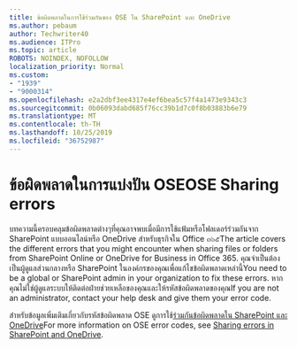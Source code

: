 ```yaml
---
title: ข้อผิดพลาดในการใช้ร่วมกันของ OSE ใน SharePoint และ OneDrive
ms.author: pebaum
author: Techwriter40
ms.audience: ITPro
ms.topic: article
ROBOTS: NOINDEX, NOFOLLOW
localization_priority: Normal
ms.custom:
- "1939"
- "9000314"
ms.openlocfilehash: e2a2dbf3ee4317e4ef6bea5c57f4a1473e9343c3
ms.sourcegitcommit: 0b06093dabd685f76cc39b1d7c0f8b03883b6e79
ms.translationtype: MT
ms.contentlocale: th-TH
ms.lasthandoff: 10/25/2019
ms.locfileid: "36752987"
---
```

# <a name="ose-sharing-errors"></a><span data-ttu-id="d4886-102">ข้อผิดพลาดในการแบ่งปัน OSE</span><span class="sxs-lookup"><span data-stu-id="d4886-102">OSE Sharing errors</span></span>

<span data-ttu-id="d4886-103">บทความนี้ครอบคลุมข้อผิดพลาดต่างๆที่คุณอาจพบเมื่อมีการใช้แฟ้มหรือโฟลเดอร์ร่วมกันจาก SharePoint แบบออนไลน์หรือ OneDrive สำหรับธุรกิจใน Office ๓๖๕</span><span class="sxs-lookup"><span data-stu-id="d4886-103">The article covers the different errors that you might encounter when sharing files or folders from SharePoint Online or OneDrive for Business in Office 365.</span></span> <span data-ttu-id="d4886-104">คุณจำเป็นต้องเป็นผู้ดูแลส่วนกลางหรือ SharePoint ในองค์กรของคุณเพื่อแก้ไขข้อผิดพลาดเหล่านี้</span><span class="sxs-lookup"><span data-stu-id="d4886-104">You need to be a global or SharePoint admin in your organization to fix these errors.</span></span> <span data-ttu-id="d4886-105">หากคุณไม่ใช่ผู้ดูแลระบบให้ติดต่อฝ่ายช่วยเหลือของคุณและให้รหัสข้อผิดพลาดของคุณ</span><span class="sxs-lookup"><span data-stu-id="d4886-105">If you are not an administrator, contact your help desk and give them your error code.</span></span>

<span data-ttu-id="d4886-106">สำหรับข้อมูลเพิ่มเติมเกี่ยวกับรหัสข้อผิดพลาด OSE ดูการใช้[ร่วมกันข้อผิดพลาดใน SharePoint และ OneDrive](https://docs.microsoft.com/sharepoint/sharepoint-onedrive-error-message)</span><span class="sxs-lookup"><span data-stu-id="d4886-106">For more information on OSE error codes, see [Sharing errors in SharePoint and OneDrive](https://docs.microsoft.com/sharepoint/sharepoint-onedrive-error-message).</span></span>
